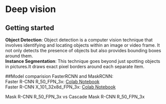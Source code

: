 # Deep vision

## Getting started
**Object Detection**: Object detection is a computer vision technique that involves identifying and locating objects within an image or video frame. It not only detects the presence of objects but also provides bounding boxes around them.  
**Instance Segmentation**: This technique goes beyond just spotting objects in pictures.It draws exact pixel borders around each separate item.

##Model comparision FasterRCNN and MaskRCNN:  
Faster R-CNN R_50_FPN_3x: [Colab Notebook](https://colab.research.google.com/drive/1J9k9Eeh4oquPXzsHNe4Fao2wNcGGkiM0#scrollTo=HGzUxIaWNX_N)  
Faster R-CNN X_101_32x8d_FPN_3x: [Colab Notebook](https://colab.research.google.com/drive/1Yx5SfcKxY0R1Muua3f-m64XAqWWQnMya#scrollTo=tBF6-7g6aAeD)  

Mask R-CNN R_50_FPN_3x vs Cascade Mask R-CNN R_50_FPN_3x


